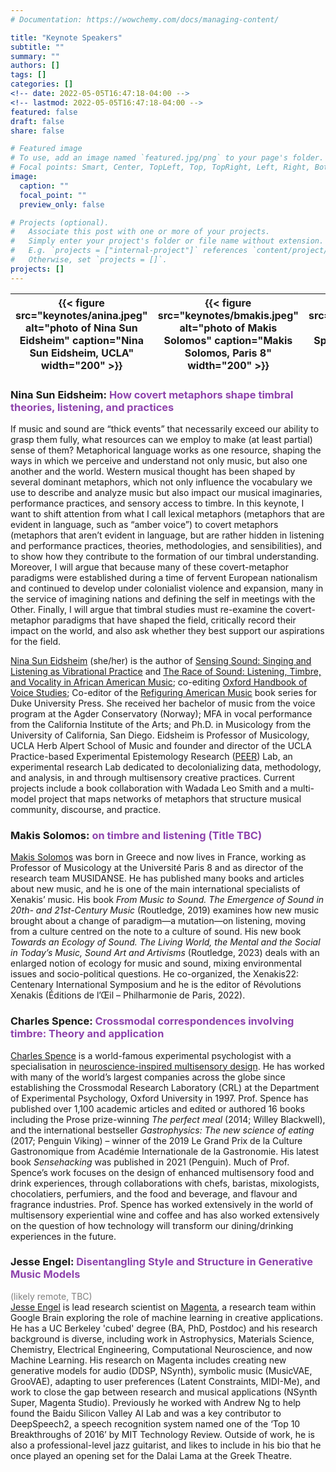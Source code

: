 ```yaml
---
# Documentation: https://wowchemy.com/docs/managing-content/

title: "Keynote Speakers"
subtitle: ""
summary: ""
authors: []
tags: []
categories: []
<!-- date: 2022-05-05T16:47:18-04:00 -->
<!-- lastmod: 2022-05-05T16:47:18-04:00 -->
featured: false
draft: false
share: false

# Featured image
# To use, add an image named `featured.jpg/png` to your page's folder.
# Focal points: Smart, Center, TopLeft, Top, TopRight, Left, Right, BottomLeft, Bottom, BottomRight.
image:
  caption: ""
  focal_point: ""
  preview_only: false

# Projects (optional).
#   Associate this post with one or more of your projects.
#   Simply enter your project's folder or file name without extension.
#   E.g. `projects = ["internal-project"]` references `content/project/deep-learning/index.md`.
#   Otherwise, set `projects = []`.
projects: []
---
```


<center>

| {{< figure src="keynotes/anina.jpeg" alt="photo of Nina Sun Eidsheim" caption="Nina Sun Eidsheim, UCLA" width="200" >}} | {{< figure src="keynotes/bmakis.jpeg" alt="photo of Makis Solomos" caption="Makis Solomos, Paris 8" width="200" >}} | {{< figure src="keynotes/charles.jpeg" alt="photo of Charles Spence" caption="Charles Spence, Oxford" width="200" >}} | {{< figure src="keynotes/jesse.jpeg" alt="photo of Jesse Engel" caption="Jesse Engel, Google" width="200" >}} |
| :---------------------------------------------------------------------------------------------------------------------: | :-----------------------------------------------------------------------------------------------------------------: | :-------------------------------------------------------------------------------------------------------------------: | :-----------------------------------------------------------------------------------------------------------: |

</center>

### Nina Sun Eidsheim: <span style="color:#8E44AD">How covert metaphors shape timbral theories, listening, and practices</span>

If music and sound are “thick events” that necessarily exceed our ability to grasp them fully, what resources can we employ to make (at least partial) sense of them? Metaphorical language works as one resource, shaping the ways in which we perceive and understand not only music, but also one another and the world. Western musical thought has been shaped by several dominant metaphors, which not only influence the vocabulary we use to describe and analyze music but also impact our musical imaginaries, performance practices, and sensory access to timbre. In this keynote, I want to shift attention from what I call lexical metaphors (metaphors that are evident in language, such as “amber voice”) to covert metaphors (metaphors that aren’t evident in language, but are rather hidden in listening and performance practices, theories, methodologies, and sensibilities), and to show how they contribute to the formation of our timbral understanding. Moreover, I will argue that because many of these covert-metaphor paradigms were established during a time of fervent European nationalism and continued to develop under colonialist violence and expansion, many in the service of imagining nations and defining the self in meetings with the Other. Finally, I will argue that timbral studies must re-examine the covert-metaphor paradigms that have shaped the field, critically record their impact on the world, and also ask whether they best support our aspirations for the field.

[Nina Sun Eidsheim](https://schoolofmusic.ucla.edu/people/nina-eidsheim/) (she/her) is the author of [Sensing Sound: Singing and Listening as Vibrational Practice](https://www.dukeupress.edu/sensing-sound) and [The Race of Sound: Listening, Timbre, and Vocality in African American Music](https://escholarship.org/uc/item/9sn4k8dr); co-editing [Oxford Handbook of Voice Studies](https://academic.oup.com/edited-volume/28026); Co-editor of the [Refiguring American Music](https://www.dukeupress.edu/series/Refiguring-American-Music) book series for Duke University Press. She received her bachelor of music from the voice program at the Agder Conservatory (Norway); MFA in vocal performance from the California Institute of the Arts; and Ph.D. in Musicology from the University of California, San Diego. Eidsheim is Professor of Musicology, UCLA Herb Alpert School of Music and founder and director of the UCLA Practice-based Experimental Epistemology Research ([PEER](https://www.instagram.com/peerlabucla/)) Lab, an experimental research Lab dedicated to decolonializing data, methodology, and analysis, in and through multisensory creative practices. Current projects include a book collaboration with Wadada Leo Smith and a multi-model project that maps networks of metaphors that structure musical community, discourse, and practice.

### Makis Solomos: <span style="color:#8E44AD">on timbre and listening (Title TBC)</span>

[Makis Solomos](https://musidanse.univ-paris8.fr/makis-solomos) was born in Greece and now lives in France, working as Professor of Musicology at the Université Paris 8 and as director of the research team MUSIDANSE. He has published many books and articles about new music, and he is one of the main international specialists of Xenakis’ music. His book _From Music to Sound. The Emergence of Sound in 20th- and 21st-Century Music_ (Routledge, 2019) examines how new music brought about a change of paradigm—a mutation—on listening, moving from a culture centred on the note to a culture of sound. His new book _Towards an Ecology of Sound. The Living World, the Mental and the Social in Today’s Music, Sound Art and Artivisms_ (Routledge, 2023) deals with an enlarged notion of ecology for music and sound, mixing environmental issues and socio-political questions. He co-organized, the Xenakis22: Centenary International Symposium and he is the editor of Révolutions Xenakis (Éditions de l’Œil – Philharmonie de Paris, 2022).

### Charles Spence: <span style="color:#8E44AD">Crossmodal correspondences involving timbre: Theory and application</span>

[Charles Spence](https://www.psy.ox.ac.uk/people/charles-spence) is a world-famous experimental psychologist with a specialisation in [neuroscience-inspired multisensory design](https://vimeo.com/170509976). He has worked with many of the world’s largest companies across the globe since establishing the Crossmodal Research Laboratory (CRL) at the Department of Experimental Psychology, Oxford University in 1997. Prof. Spence has published over 1,100 academic articles and edited or authored 16 books including the Prose prize-winning _The perfect meal_ (2014; Willey Blackwell), and the international bestseller _Gastrophysics: The new science of eating_ (2017; Penguin Viking) – winner of the 2019 Le Grand Prix de la Culture Gastronomique from Académie Internationale de la Gastronomie. His latest book _Sensehacking_ was published in 2021 (Penguin). Much of Prof. Spence’s work focuses on the design of enhanced multisensory food and drink experiences, through collaborations with chefs, baristas, mixologists, chocolatiers, perfumiers, and the food and beverage, and flavour and fragrance industries. Prof. Spence has worked extensively in the world of multisensory experiential wine and coffee and has also worked extensively on the question of how technology will transform our dining/drinking experiences in the future.

### Jesse Engel: <span style="color:#8E44AD">Disentangling Style and Structure in Generative Music Models</span>

<span style="color:gray;">(likely remote, TBC)</span> </br>
[Jesse Engel](https://research.google/people/JesseEngel/) is lead research scientist on [Magenta](https://magenta.tensorflow.org/), a research team within Google Brain exploring the role of machine learning in creative applications. He has a UC Berkeley 'cubed' degree (BA, PhD, Postdoc) and his research background is diverse, including work in Astrophysics, Materials Science, Chemistry, Electrical Engineering, Computational Neuroscience, and now Machine Learning. His research on Magenta includes creating new generative models for audio (DDSP, NSynth), symbolic music (MusicVAE, GrooVAE), adapting to user preferences (Latent Constraints, MIDI-Me), and work to close the gap between research and musical applications (NSynth Super, Magenta Studio). Previously he worked with Andrew Ng to help found the Baidu Silicon Valley AI Lab and was a key contributor to DeepSpeech2, a speech recognition system named one of the ‘Top 10 Breakthroughs of 2016’ by MIT Technology Review. Outside of work, he is also a professional-level jazz guitarist, and likes to include in his bio that he once played an opening set for the Dalai Lama at the Greek Theatre.
